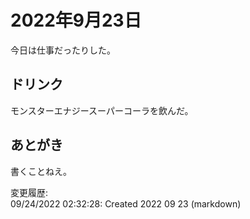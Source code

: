 # 2022年9月23日

今日は仕事だったりした。

## ドリンク

モンスターエナジースーパーコーラを飲んだ。

## あとがき

書くことねえ。

変更履歴:  
09/24/2022 02:32:28: Created 2022 09 23 (markdown)  
